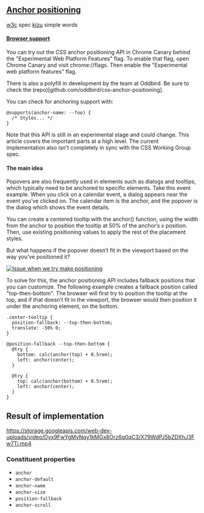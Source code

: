 ## [Anchor positioning](https://developer.chrome.com/blog/whats-new-css-ui-2023/#anchor-positioning)

[w3c](https://www.w3.org/TR/css-anchor-position-1/) spec
[kizu](https://kizu.dev/anchor-positioning-experiments/) simple words

#### [Browser support](https://developer.chrome.com/blog/tether-elements-to-each-other-with-css-anchor-positioning/#browser-support)

You can try out the CSS anchor positioning API in Chrome Canary behind the "Experimental Web Platform Features" flag. To enable that flag, open Chrome Canary and visit chrome://flags. Then enable the "Experimental web platform features" flag.

There is also a polyfill in development by the team at Oddbird. Be sure to check the (repo)[github.com/oddbird/css-anchor-positioning].

You can check for anchoring support with:
```
@supports(anchor-name: --foo) {
  /* Styles... */
}
```
Note that this API is still in an experimental stage and could change. This article covers the important parts at a high level. The current implementation also isn't completely in sync with the CSS Working Group spec.

#### The main idea
Popovers are also frequently used in elements such as dialogs and tooltips, which typically need to be anchored to specific elements. Take this event example. When you click on a calendar event, a dialog appears near the event you’ve clicked on. The calendar item is the anchor, and the popover is the dialog which shows the event details.

You can create a centered tooltip with the anchor() function, using the width from the anchor to position the tooltip at 50% of the anchor’s x position. Then, use existing positioning values to apply the rest of the placement styles.

But what happens if the popover doesn’t fit in the viewport based on the way you’ve positioned it?


[![Issue when we try make positioning](https://wd.imgix.net/image/HodOHWjMnbNw56hvNASHWSgZyAf2/wlIsaOjCC0lVKzMp2fCF.png?auto=format&w=845)](https://developer.chrome.com/blog/whats-new-css-ui-2023/#anchor-positioning)


To solve for this, the anchor positioning API includes fallback positions that you can customize. The following example creates a fallback position called "top-then-bottom". The browser will first try to position the tooltip at the top, and if that doesn’t fit in the viewport, the browser would then position it under the anchoring element, on the bottom.

```
.center-tooltip {
  position-fallback: --top-then-bottom;
  translate: -50% 0;
}

@position-fallback --top-then-bottom {
  @try {
    bottom: calc(anchor(top) + 0.5rem);
    left: anchor(center);
  }

  @try {
    top: calc(anchor(bottom) + 0.5rem);
    left: anchor(center);
  }
}
```


## Result of implementation

https://storage.googleapis.com/web-dev-uploads/video/Dyx9FwYgMyNqy1kMGx8Orz6q0qC3/X79WdPJ5bZDXhJ3Fw7Ti.mp4


### Constituent properties

* `anchor`
* `anchor-default`
* `anchor-name`
* `anchor-size`
* `position-fallback`
* `anchor-scroll`